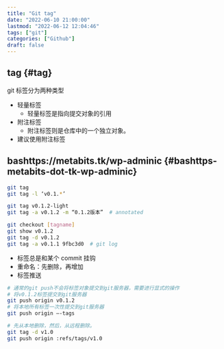 ```yaml
---
title: "Git tag"
date: "2022-06-10 21:00:00"
lastmod: "2022-06-12 12:04:46"
tags: ["git"]
categories: ["Github"]
draft: false
---
```


## tag {#tag}

git 标签分为两种类型

-   轻量标签
    -   轻量标签是指向提交对象的引用
-   附注标签
    -   附注标签则是仓库中的一个独立对象。
-   建议使用附注标签


## bashttps://metabits.tk/wp-adminic {#bashttps-metabits-dot-tk-wp-adminic}

```bash
git tag
git tag -l ‘v0.1.*’

git tag v0.1.2-light
git tag -a v0.1.2 -m “0.1.2版本”  # annotated

git checkout [tagname]
git show v0.1.2
git tag -d v0.1.2
git tag -a v0.1.1 9fbc3d0  # git log
```

-   标签总是和某个 commit 挂钩
-   重命名：先删除，再增加
-   标签推送

<!--listend-->

```bash
# 通常的git push不会将标签对象提交到git服务器，需要进行显式的操作
# 将v0.1.2标签提交到git服务器
git push origin v0.1.2
# 将本地所有标签一次性提交到git服务器
git push origin –-tags

# 先从本地删除，然后，从远程删除。
git tag -d v1.0
git push origin :refs/tags/v1.0
```